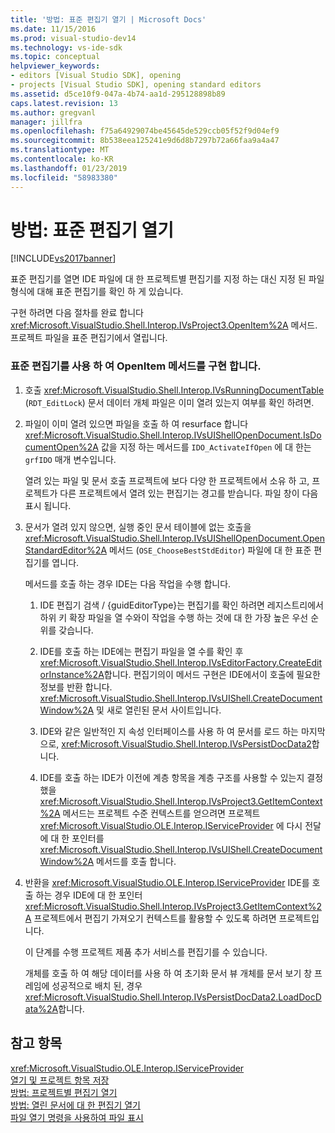 ```yaml
---
title: '방법: 표준 편집기 열기 | Microsoft Docs'
ms.date: 11/15/2016
ms.prod: visual-studio-dev14
ms.technology: vs-ide-sdk
ms.topic: conceptual
helpviewer_keywords:
- editors [Visual Studio SDK], opening
- projects [Visual Studio SDK], opening standard editors
ms.assetid: d5ce10f9-047a-4b74-aa1d-295128898b89
caps.latest.revision: 13
ms.author: gregvanl
manager: jillfra
ms.openlocfilehash: f75a64929074be45645de529ccb05f52f9d04ef9
ms.sourcegitcommit: 8b538eea125241e9d6d8b7297b72a66faa9a4a47
ms.translationtype: MT
ms.contentlocale: ko-KR
ms.lasthandoff: 01/23/2019
ms.locfileid: "58983380"
---
```

# <a name="how-to-open-standard-editors"></a>방법: 표준 편집기 열기
[!INCLUDE[vs2017banner](../includes/vs2017banner.md)]

표준 편집기를 열면 IDE 파일에 대 한 프로젝트별 편집기를 지정 하는 대신 지정 된 파일 형식에 대해 표준 편집기를 확인 하 게 있습니다.  
  
 구현 하려면 다음 절차를 완료 합니다 <xref:Microsoft.VisualStudio.Shell.Interop.IVsProject3.OpenItem%2A> 메서드. 프로젝트 파일을 표준 편집기에서 열립니다.  
  
### <a name="to-implement-the-openitem-method-with-a-standard-editor"></a>표준 편집기를 사용 하 여 OpenItem 메서드를 구현 합니다.  
  
1.  호출 <xref:Microsoft.VisualStudio.Shell.Interop.IVsRunningDocumentTable> (`RDT_EditLock`) 문서 데이터 개체 파일은 이미 열려 있는지 여부를 확인 하려면.  
  
2.  파일이 이미 열려 있으면 파일을 호출 하 여 resurface 합니다 <xref:Microsoft.VisualStudio.Shell.Interop.IVsUIShellOpenDocument.IsDocumentOpen%2A> 값을 지정 하는 메서드를 `IDO_ActivateIfOpen` 에 대 한는 `grfIDO` 매개 변수입니다.  
  
     열려 있는 파일 및 문서 호출 프로젝트에 보다 다양 한 프로젝트에서 소유 하 고, 프로젝트가 다른 프로젝트에서 열려 있는 편집기는 경고를 받습니다. 파일 창이 다음 표시 됩니다.  
  
3.  문서가 열려 있지 않으면, 실행 중인 문서 테이블에 없는 호출을 <xref:Microsoft.VisualStudio.Shell.Interop.IVsUIShellOpenDocument.OpenStandardEditor%2A> 메서드 (`OSE_ChooseBestStdEditor`) 파일에 대 한 표준 편집기를 엽니다.  
  
     메서드를 호출 하는 경우 IDE는 다음 작업을 수행 합니다.  
  
    1.  IDE 편집기 검색 / {guidEditorType}는 편집기를 확인 하려면 레지스트리에서 하위 키 확장 파일을 열 수와이 작업을 수행 하는 것에 대 한 가장 높은 우선 순위를 갖습니다.  
  
    2.  IDE를 호출 하는 IDE에는 편집기 파일을 열 수를 확인 후 <xref:Microsoft.VisualStudio.Shell.Interop.IVsEditorFactory.CreateEditorInstance%2A>합니다. 편집기의이 메서드 구현은 IDE에서이 호출에 필요한 정보를 반환 합니다. <xref:Microsoft.VisualStudio.Shell.Interop.IVsUIShell.CreateDocumentWindow%2A> 및 새로 열린된 문서 사이트입니다.  
  
    3.  IDE와 같은 일반적인 지 속성 인터페이스를 사용 하 여 문서를 로드 하는 마지막으로, <xref:Microsoft.VisualStudio.Shell.Interop.IVsPersistDocData2>합니다.  
  
    4.  IDE를 호출 하는 IDE가 이전에 계층 항목을 계층 구조를 사용할 수 있는지 결정 했을 <xref:Microsoft.VisualStudio.Shell.Interop.IVsProject3.GetItemContext%2A> 메서드는 프로젝트 수준 컨텍스트를 얻으려면 프로젝트 <xref:Microsoft.VisualStudio.OLE.Interop.IServiceProvider> 에 다시 전달에 대 한 포인터를 <xref:Microsoft.VisualStudio.Shell.Interop.IVsUIShell.CreateDocumentWindow%2A> 메서드를 호출 합니다.  
  
4.  반환을 <xref:Microsoft.VisualStudio.OLE.Interop.IServiceProvider> IDE를 호출 하는 경우 IDE에 대 한 포인터 <xref:Microsoft.VisualStudio.Shell.Interop.IVsProject3.GetItemContext%2A> 프로젝트에서 편집기 가져오기 컨텍스트를 활용할 수 있도록 하려면 프로젝트입니다.  
  
     이 단계를 수행 프로젝트 제품 추가 서비스를 편집기를 수 있습니다.  
  
     개체를 호출 하 여 해당 데이터를 사용 하 여 초기화 문서 뷰 개체를 문서 보기 창 프레임에 성공적으로 배치 된, 경우 <xref:Microsoft.VisualStudio.Shell.Interop.IVsPersistDocData2.LoadDocData%2A>합니다.  
  
## <a name="see-also"></a>참고 항목  
 <xref:Microsoft.VisualStudio.OLE.Interop.IServiceProvider>   
 [열기 및 프로젝트 항목 저장](../extensibility/internals/opening-and-saving-project-items.md)   
 [방법: 프로젝트별 편집기 열기](../extensibility/how-to-open-project-specific-editors.md)   
 [방법: 열린 문서에 대 한 편집기 열기](../extensibility/how-to-open-editors-for-open-documents.md)   
 [파일 열기 명령을 사용하여 파일 표시](../extensibility/internals/displaying-files-by-using-the-open-file-command.md)
